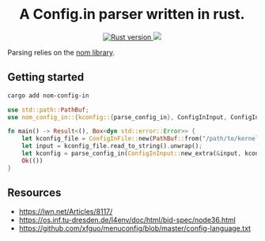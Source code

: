 <div align="center">
  <br/>
  <h1>A Config.in parser written in rust.</h1>
</div>
<p align="center">
  <a href="https://www.rust-lang.org/">
    <img src="https://img.shields.io/badge/Rust-1.71.0-green.svg?logo=rust" alt="Rust version"/>
  </a>
<a href="https://codecov.io/gh/Mcdostone/nom-config-in" > 
 <img src="https://codecov.io/gh/Mcdostone/nom-config-in/branch/main/graph/badge.svg?token=PSMOBWY478"/> 
 </a>

</p>

Parsing relies on the [nom library](https://github.com/rust-bakery/nom).
## Getting started

```bash
cargo add nom-config-in
``````
```rust
use std::path::PathBuf;
use nom_config_in::{kconfig::{parse_config_in}, ConfigInInput, ConfigInFile};

fn main() -> Result<(), Box<dyn std::error::Error>> {
    let kconfig_file = ConfigInFile::new(PathBuf::from("/path/to/kernel-dir"), PathBuf::from("Kconfig"));
    let input = kconfig_file.read_to_string().unwrap();
    let kconfig = parse_config_in(ConfigInInput::new_extra(&input, kconfig_file));
    Ok(())
}
```

## Resources
- https://lwn.net/Articles/8117/
- https://os.inf.tu-dresden.de/l4env/doc/html/bid-spec/node36.html
- https://github.com/xfguo/menuconfig/blob/master/config-language.txt